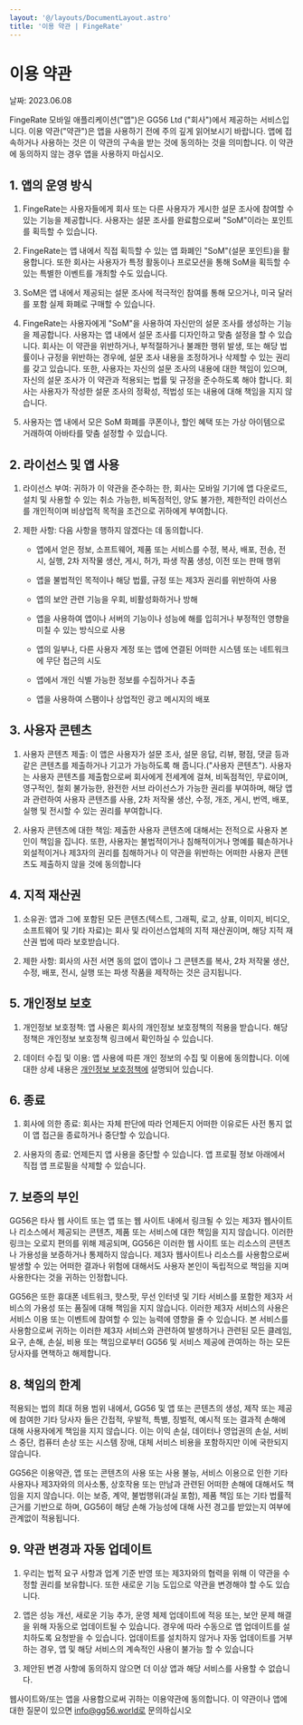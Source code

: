 ```yaml
---
layout: '@/layouts/DocumentLayout.astro'
title: '이용 약관 | FingeRate'
---
```


# 이용 약관

날짜: <time datetime="2023-06-08">2023.06.08</time>

FingeRate 모바일 애플리케이션("앱")은 GG56 Ltd ("회사")에서 제공하는 서비스입니다. 이용 약관("약관")은 앱을 사용하기 전에 주의 깊게 읽어보시기 바랍니다. 앱에 접속하거나 사용하는 것은 이 약관의 구속을 받는 것에 동의하는 것을 의미합니다. 이 약관에 동의하지 않는 경우 앱을 사용하지 마십시오.

## 1. 앱의 운영 방식

1. FingeRate는 사용자들에게 회사 또는 다른 사용자가 게시한 설문 조사에 참여할 수 있는 기능을 제공합니다. 사용자는 설문 조사를 완료함으로써 "SoM"이라는 포인트를 획득할 수 있습니다.

1. FingeRate는 앱 내에서 직접 획득할 수 있는 앱 화폐인 "SoM"(설문 포인트)을 활용합니다. 또한 회사는 사용자가 특정 활동이나 프로모션을 통해 SoM을 획득할 수 있는 특별한 이벤트를 개최할 수도 있습니다.

1. SoM은 앱 내에서 제공되는 설문 조사에 적극적인 참여를 통해 모으거나, 미국 달러를 포함 실제 화폐로 구매할 수 있습니다.

1. FingeRate는 사용자에게 "SoM"을 사용하여 자신만의 설문 조사를 생성하는 기능을 제공합니다. 사용자는 앱 내에서 설문 조사를 디자인하고 맞춤 설정을 할 수 있습니다. 회사는 이 약관을 위반하거나, 부적절하거나 불쾌한 행위 발생, 또는 해당 법률이나 규정을 위반하는 경우에, 설문 조사 내용을 조정하거나 삭제할 수 있는 권리를 갖고 있습니다. 또한, 사용자는 자신의 설문 조사의 내용에 대한 책임이 있으며, 자신의 설문 조사가 이 약관과 적용되는 법률 및 규정을 준수하도록 해야 합니다. 회사는 사용자가 작성한 설문 조사의 정확성, 적법성 또는 내용에 대해 책임을 지지 않습니다.

1. 사용자는 앱 내에서 모은 SoM 화폐를 쿠폰이나, 할인 혜택 또는 가상 아이템으로 거래하여 아바타를 맞춤 설정할 수 있습니다.

## 2. 라이선스 및 앱 사용

1. 라이선스 부여: 귀하가 이 약관을 준수하는 한, 회사는 모바일 기기에 앱 다운로드, 설치 및 사용할 수 있는 취소 가능한, 비독점적인, 양도 불가한, 제한적인 라이선스를 개인적이며 비상업적 목적을 조건으로 귀하에게 부여합니다.

2. 제한 사항: 다음 사항을 행하지 않겠다는 데 동의합니다.

   - 앱에서 얻은 정보, 소프트웨어, 제품 또는 서비스를 수정, 복사, 배포, 전송, 전시, 실행, 2차 저작물 생산, 게시, 허가, 파생 작품 생성, 이전 또는 판매 행위

   - 앱을 불법적인 목적이나 해당 법률, 규정 또는 제3자 권리를 위반하여 사용

   - 앱의 보안 관련 기능을 우회, 비활성화하거나 방해

   - 앱을 사용하여 앱이나 서버의 기능이나 성능에 해를 입히거나 부정적인 영향을 미칠 수 있는 방식으로 사용

   - 앱의 일부나, 다른 사용자 계정 또는 앱에 연결된 어떠한 시스템 또는 네트워크에 무단 접근의 시도

   - 앱에서 개인 식별 가능한 정보를 수집하거나 추출

   - 앱을 사용하여 스팸이나 상업적인 광고 메시지의 배포

## 3. 사용자 콘텐츠

1. 사용자 콘텐츠 제출: 이 앱은 사용자가 설문 조사, 설문 응답, 리뷰, 평점, 댓글 등과 같은 콘텐츠를 제출하거나 기고가 가능하도록 해 줍니다.("사용자 콘텐츠"). 사용자는 사용자 콘텐츠를 제출함으로써 회사에게 전세계에 걸쳐, 비독점적인, 무료이며, 영구적인, 철회 불가능한, 완전한 서브 라이선스가 가능한 권리를 부여하며, 해당 앱과 관련하여 사용자 콘텐츠를 사용, 2차 저작물 생산, 수정, 개조, 게시, 번역, 배포, 실행 및 전시할 수 있는 권리를 부여합니다.

2. 사용자 콘텐츠에 대한 책임: 제출한 사용자 콘텐츠에 대해서는 전적으로 사용자 본인이 책임을 집니다. 또한, 사용자는 불법적이거나 침해적이거나 명예를 훼손하거나 외설적이거나 제3자의 권리를 침해하거나 이 약관을 위반하는 어떠한 사용자 콘텐츠도 제출하지 않을 것에 동의합니다

## 4. 지적 재산권

1. 소유권: 앱과 그에 포함된 모든 콘텐츠(텍스트, 그래픽, 로고, 상표, 이미지, 비디오, 소프트웨어 및 기타 자료)는 회사 및 라이선스업체의 지적 재산권이며, 해당 지적 재산권 법에 따라 보호받습니다.

2. 제한 사항: 회사의 사전 서면 동의 없이 앱이나 그 콘텐츠를 복사, 2차 저작물 생산, 수정, 배포, 전시, 실행 또는 파생 작품을 제작하는 것은 금지됩니다.

## 5. 개인정보 보호

1. 개인정보 보호정책: 앱 사용은 회사의 개인정보 보호정책의 적용을 받습니다. 해당 정책은 개인정보 보호정책 링크에서 확인하실 수 있습니다.

2. 데이터 수집 및 이용: 앱 사용에 따른 개인 정보의 수집 및 이용에 동의합니다. 이에 대한 상세 내용은 [개인정보 보호정책에](/privacy-policy) 설명되어 있습니다.

## 6. 종료

1. 회사에 의한 종료: 회사는 자체 판단에 따라 언제든지 어떠한 이유로든 사전 통지 없이 앱 접근을 종료하거나 중단할 수 있습니다.

2. 사용자의 종료: 언제든지 앱 사용을 중단할 수 있습니다. 앱 프로필 정보 아래에서 직접 앱 프로필을 삭제할 수 있습니다.

## 7. 보증의 부인

GG56은 타사 웹 사이트 또는 앱 또는 웹 사이트 내에서 링크될 수 있는 제3자 웹사이트나 리소스에서 제공되는 콘텐츠, 제품 또는 서비스에 대한 책임을 지지 않습니다. 이러한 링크는 오로지 편의를 위해 제공되며, GG56은 이러한 웹 사이트 또는 리소스의 콘텐츠나 가용성을 보증하거나 통제하지 않습니다. 제3자 웹사이트나 리소스를 사용함으로써 발생할 수 있는 어떠한 결과나 위험에 대해서도 사용자 본인이 독립적으로 책임을 지며 사용한다는 것을 귀하는 인정합니다.

GG56은 또한 휴대폰 네트워크, 핫스팟, 무선 인터넷 및 기타 서비스를 포함한 제3자 서비스의 가용성 또는 품질에 대해 책임을 지지 않습니다. 이러한 제3자 서비스의 사용은 서비스 이용 또는 이벤트에 참여할 수 있는 능력에 영향을 줄 수 있습니다. 본 서비스를 사용함으로써 귀하는 이러한 제3자 서비스와 관련하여 발생하거나 관련된 모든 클레임, 요구, 손해, 손실, 비용 또는 책임으로부터 GG56 및 서비스 제공에 관여하는 하는 모든 당사자를 면책하고 해제합니다.

## 8. 책임의 한계

적용되는 법의 최대 허용 범위 내에서, GG56 및 앱 또는 콘텐츠의 생성, 제작 또는 제공에 참여한 기타 당사자 들은 간접적, 우발적, 특별, 징벌적, 예시적 또는 결과적 손해에 대해 사용자에게 책임을 지지 않습니다. 이는 이익 손실, 데이터나 영업권의 손실, 서비스 중단, 컴퓨터 손상 또는 시스템 장애, 대체 서비스 비용을 포함하지만 이에 국한되지 않습니다.

GG56은 이용약관, 앱 또는 콘텐츠의 사용 또는 사용 불능, 서비스 이용으로 인한 기타 사용자나 제3자와의 의사소통, 상호작용 또는 만남과 관련된 어떠한 손해에 대해서도 책임을 지지 않습니다. 이는 보증, 계약, 불법행위(과실 포함), 제품 책임 또는 기타 법률적 근거를 기반으로 하며, GG56이 해당 손해 가능성에 대해 사전 경고를 받았는지 여부에 관계없이 적용됩니다.

## 9. 약관 변경과 자동 업데이트

1. 우리는 법적 요구 사항과 업계 기준 반영 또는 제3자와의 협력을 위해 이 약관을 수정할 권리를 보유합니다. 또한 새로운 기능 도입으로 약관을 변경해야 할 수도 있습니다.

2. 앱은 성능 개선, 새로운 기능 추가, 운영 체제 업데이트에 적응 또는, 보안 문제 해결을 위해 자동으로 업데이트될 수 있습니다. 경우에 따라 수동으로 앱 업데이트를 설치하도록 요청받을 수 있습니다. 업데이트를 설치하지 않거나 자동 업데이트를 거부하는 경우, 앱 및 해당 서비스의 계속적인 사용이 불가능 할 수 있습니다

3. 제안된 변경 사항에 동의하지 않으면 더 이상 앱과 해당 서비스를 사용할 수 없습니다.

웹사이트와/또는 앱을 사용함으로써 귀하는 이용약관에 동의합니다. 이 약관이나 앱에 대한 질문이 있으면 [info@gg56.world로](mailto:info@gg56.world) 문의하십시오
